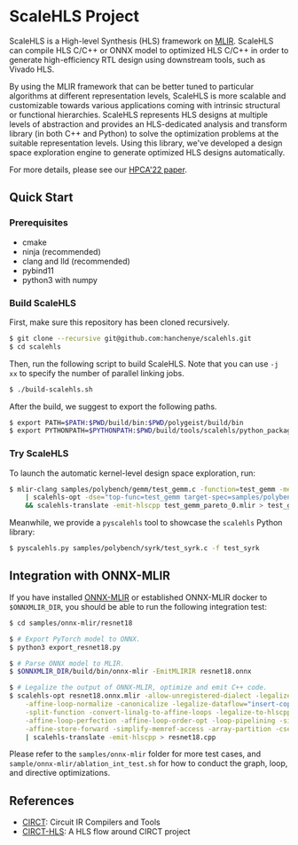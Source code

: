 # ScaleHLS Project

ScaleHLS is a High-level Synthesis (HLS) framework on [MLIR](https://mlir.llvm.org). ScaleHLS can compile HLS C/C++ or ONNX model to optimized HLS C/C++ in order to generate high-efficiency RTL design using downstream tools, such as Vivado HLS.

By using the MLIR framework that can be better tuned to particular algorithms at different representation levels, ScaleHLS is more scalable and customizable towards various applications coming with intrinsic structural or functional hierarchies. ScaleHLS represents HLS designs at multiple levels of abstraction and provides an HLS-dedicated analysis and transform library (in both C++ and Python) to solve the optimization problems at the suitable representation levels. Using this library, we've developed a design space exploration engine to generate optimized HLS designs automatically.

For more details, please see our [HPCA'22 paper](https://arxiv.org/abs/2107.11673).

## Quick Start

### Prerequisites
- cmake
- ninja (recommended)
- clang and lld (recommended)
- pybind11
- python3 with numpy

### Build ScaleHLS
First, make sure this repository has been cloned recursively.
```sh
$ git clone --recursive git@github.com:hanchenye/scalehls.git
$ cd scalehls
```

Then, run the following script to build ScaleHLS. Note that you can use `-j xx` to specify the number of parallel linking jobs.
```sh
$ ./build-scalehls.sh
```

After the build, we suggest to export the following paths.
```sh
$ export PATH=$PATH:$PWD/build/bin:$PWD/polygeist/build/bin
$ export PYTHONPATH=$PYTHONPATH:$PWD/build/tools/scalehls/python_packages/scalehls_core
```

### Try ScaleHLS
To launch the automatic kernel-level design space exploration, run:
```sh
$ mlir-clang samples/polybench/gemm/test_gemm.c -function=test_gemm -memref-fullrank -raise-scf-to-affine -S \
    | scalehls-opt -dse="top-func=test_gemm target-spec=samples/polybench/config.json" -debug-only=scalehls > /dev/null \
    && scalehls-translate -emit-hlscpp test_gemm_pareto_0.mlir > test_gemm_pareto_0.cpp
```

Meanwhile, we provide a `pyscalehls` tool to showcase the `scalehls` Python library:
```sh
$ pyscalehls.py samples/polybench/syrk/test_syrk.c -f test_syrk
```

## Integration with ONNX-MLIR
If you have installed [ONNX-MLIR](https://github.com/onnx/onnx-mlir) or established ONNX-MLIR docker to `$ONNXMLIR_DIR`, you should be able to run the following integration test:
```sh
$ cd samples/onnx-mlir/resnet18

$ # Export PyTorch model to ONNX.
$ python3 export_resnet18.py

$ # Parse ONNX model to MLIR.
$ $ONNXMLIR_DIR/build/bin/onnx-mlir -EmitMLIRIR resnet18.onnx

$ # Legalize the output of ONNX-MLIR, optimize and emit C++ code.
$ scalehls-opt resnet18.onnx.mlir -allow-unregistered-dialect -legalize-onnx \
    -affine-loop-normalize -canonicalize -legalize-dataflow="insert-copy=true min-gran=3" \
    -split-function -convert-linalg-to-affine-loops -legalize-to-hlscpp="top-func=main_graph" \
    -affine-loop-perfection -affine-loop-order-opt -loop-pipelining -simplify-affine-if \
    -affine-store-forward -simplify-memref-access -array-partition -cse -canonicalize \
    | scalehls-translate -emit-hlscpp > resnet18.cpp
```

Please refer to the `samples/onnx-mlir` folder for more test cases, and `sample/onnx-mlir/ablation_int_test.sh` for how to conduct the graph, loop, and directive optimizations.

## References
- [CIRCT](https://github.com/llvm/circt): Circuit IR Compilers and Tools
- [CIRCT-HLS](https://github.com/circt-hls/circt-hls): A HLS flow around CIRCT project
